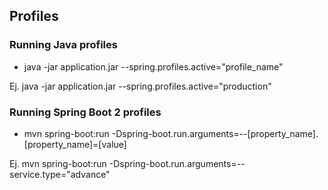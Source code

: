 ## Profiles

### Running Java profiles

* java -jar application.jar --spring.profiles.active="profile_name"

Ej. java -jar application.jar --spring.profiles.active="production"

### Running Spring Boot 2 profiles
* mvn spring-boot:run -Dspring-boot.run.arguments=--[property_name].[property_name]=[value]

Ej. mvn spring-boot:run -Dspring-boot.run.arguments=--service.type="advance"
